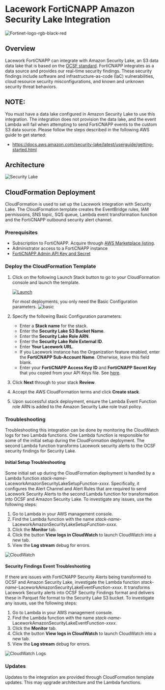 # Lacework FortiCNAPP Amazon Security Lake Integration
![Fortinet-logo-rgb-black-red](https://github.com/user-attachments/assets/99c6a147-2abf-4a32-bf43-a565ca839754)


## Overview
Lacework FortiCNAPP can integrate with Amazon Security Lake, an S3 data data lake that is based on the [OCSF standard](https://schema.ocsf.io/).
FortiCNAPP integrates as a data source and provides our real-time security findings. These security findings include software and infrastructure-as-code (IaC) vulnerabilities, cloud resource security misconfigurations, and known and unknown security threat behaviors.

## NOTE:
You must have a data lake configured in Amazon Security Lake to use this integration. The integration does not provision the data lake, and the event Lambda will fail when attempting to send FortiCNAPP events to the custom S3 data source. Please follow the steps described in the following AWS guide to get started:
* https://docs.aws.amazon.com/security-lake/latest/userguide/getting-started.html

## Architecture
![Security Lake](https://github.com/user-attachments/assets/536cf7f9-6f53-4e9a-9112-6cc4db95f4bb)

## CloudFormation Deployment
CloudFormation is used to set up the Lacework integration with Security Lake. The CloudFormation template creates the EventBridge rules, IAM permissions, SNS topic, SQS queue, Lambda event transformation function and the FortiCNAPP outbound security alert channel.

### Prerequisites
* Subscription to FortiCNAPP. Acquire through [AWS Marketplace listing](https://aws.amazon.com/marketplace/pp/prodview-uv2dct6bigr54?sr=0-1&ref_=beagle&applicationId=AWSMPContessa).
* Administrator access to a FortiCNAPP instance
* [FortiCNAPP Admin API Key and Secret](https://docs.lacework.com/api/api-access-keys-and-tokens)

### Deploy the CloudFormation Template

1. Click on the following Launch Stack button to go to your CloudFormation console and launch the template.

   [![Launch](https://user-images.githubusercontent.com/6440106/153987820-e1f32423-1e69-416d-8bca-2ee3a1e85df1.png)](https://console.aws.amazon.com/cloudformation/home?#/stacks/create/review?templateURL=https://lacework-alliances.s3.us-west-2.amazonaws.com/lacework-amazon-security-lake/templates/amazon-security-lake-integration.yml)

   For most deployments, you only need the Basic Configuration parameters.
   ![basic](https://github.com/user-attachments/assets/a7643a48-1d17-4d44-8f98-e65d1a7d8fd1)
   
2. Specify the following Basic Configuration parameters:
    * Enter a **Stack name** for the stack.
    * Enter the **Security Lake S3 Bucket Name**.
    * Enter the **Security Lake Role ARN**.
    * Enter the **Security Lake Role External ID**.
    * Enter **Your Lacework URL**.
    * If you Lacework instance has the Organization feature enabled, enter the **FortiCNAPP Sub-Account Name**. Otherwise, leave this field blank.
    * Enter your **FortiCNAPP Access Key ID** and **FortiCNAPP Secret Key** that you copied from your API Keys file. See [here](https://docs.lacework.com/console/generate-api-access-keys-and-tokens).
     
3. Click **Next** through to your stack **Review**.
4. Accept the AWS CloudFormation terms and click **Create stack**.
5. Upon successful stack deployment, ensure the Lambda Event Function role ARN is added to the Amazon Security Lake role trust policy. 

### Troubleshooting
Troubleshooting this integration can be done by monitoring the CloudWatch logs for two Lambda functions. One Lambda function is responsible for some of the initial setup during the CloudFormation deployment. The second Lambda function transforms Lacework security alerts to the OCSF security findings for Security Lake.

#### Initial Setup Troubleshooting
Some initial set up during the CloudFormation deployment is handled by a Lambda function _stack-name_-LaceworkAmazonSecurityLakeSetupFunction-_xxxx_. Specifically, it configures the Alert Channel and Alert Rules that are required to send Lacework Security Alerts to the second Lambda function for transformation into OCSF and Amazon Security Lake.
To investigate any issues, use the following steps:

1. Go to Lambda in your AWS management console.
2. Find the Lambda function with the name _stack-name_-LaceworkAmazonSecurityLakeSetupFunction-_xxxx_.
3. Click the **Monitor** tab.
4. Click the button **View logs in CloudWatch** to launch CloudWatch into a new tab.
5. View the **Log stream** debug for errors.

![CloudWatch](https://github.com/user-attachments/assets/3fc7163a-eb9a-48cb-b64d-1ad449df0467)


#### Security Findings Event Troubleshooting
If there are issues with FortiCNAPP Security Alerts being transformed to OCSF and Amazon Security Lake, investigate the Lambda function _stack-name_-LaceworkAmazonSecurityLakeEventFunction-_xxxx_. It transforms Lacework Security alerts into OCSF Security Findings format and delivers these in Parquet file format to the Security Lake S3 bucket.
To investigate any issues, use the following steps:

1. Go to Lambda in your AWS management console.
2. Find the Lambda function with the name _stack-name_-LaceworkAmazonSecurityLakeEventFunction-_xxxx_.
3. Click the **Monitor** tab.
4. Click the button **View logs in CloudWatch** to launch CloudWatch into a new tab.
5. View the **Log stream** debug for errors.

![CloudWatch Logs](https://github.com/user-attachments/assets/82d05a19-541d-4883-8edd-c90380761e8f)

### Updates
Updates to the integration are provided through CloudFormation template updates. This may upgrade architecture and the Lambda functions.
